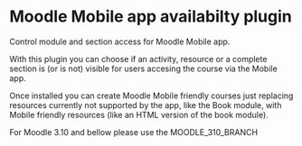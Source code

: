 Moodle Mobile app availabilty plugin
====================================

Control module and section access for Moodle Mobile app.

With this plugin you can choose if an activity, resource or a complete section is (or is not) visible for users accesing the course via the Mobile app.

Once installed you can create Moodle Mobile friendly courses just replacing resources currently not supported by the app, like the Book module, with Mobile friendly resources (like an HTML version of the book module).

For Moodle 3.10 and bellow please use the MOODLE_310_BRANCH
